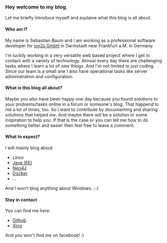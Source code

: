 ### Hey welcome to my blog.  
Let me briefly introduce myself and explaine what this blog is all about.

#### Who am I?
My name is Sebastian Baum and I am working as a professional software developer for [ion2s GmbH](http://www.ion2s.com/) in Darmstadt near Frankfurt a.M. in Germany.

I'm luckily working in a very versatile web based project where I get in contact with a variety of technology. Almost every day there are challenging tasks where I learn a lot of new things. And I'm not limited to just coding. Since our team is a small one I also have operational tasks like server administration and configuration.

#### What is this blog all about?
Maybe you also have been happy one day because you found solutions to your problems/tasks online in a forum or someone's blog. That happend to me a lot of times, too. So I want to contribute by documenting and sharing solutions that helped *me*. And maybe there will be a solution or some inspiration to help *you*. If that is the case or you can tell me how to do something better and easier then feel free to leave a comment.

#### What to expect?
I will mainly blog about:

* Linux
* [Java (EE)](http://www.oracle.com/technetwork/java/javaee/overview/index.html)
* [Neo4J](http://neo4j.com/)
* [Docker](http://www.docker.com/)
* ...

And I won't blog anything about Windows. ;-)

#### Stay in contact
You can find me here:

* [Github](https://github.com/sebbaum)
* [Xing](https://www.xing.com/profile/Sebastian_Baum)

And you won't find me on facebook! :)

